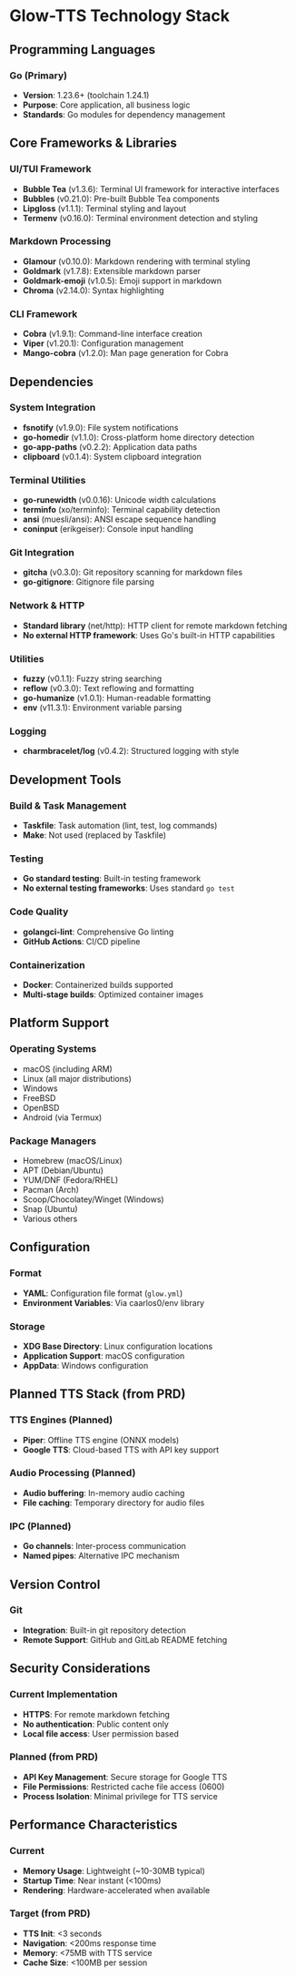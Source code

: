 # Glow-TTS Technology Stack

## Programming Languages

### Go (Primary)
- **Version**: 1.23.6+ (toolchain 1.24.1)
- **Purpose**: Core application, all business logic
- **Standards**: Go modules for dependency management

## Core Frameworks & Libraries

### UI/TUI Framework
- **Bubble Tea** (v1.3.6): Terminal UI framework for interactive interfaces
- **Bubbles** (v0.21.0): Pre-built Bubble Tea components
- **Lipgloss** (v1.1.1): Terminal styling and layout
- **Termenv** (v0.16.0): Terminal environment detection and styling

### Markdown Processing
- **Glamour** (v0.10.0): Markdown rendering with terminal styling
- **Goldmark** (v1.7.8): Extensible markdown parser
- **Goldmark-emoji** (v1.0.5): Emoji support in markdown
- **Chroma** (v2.14.0): Syntax highlighting

### CLI Framework
- **Cobra** (v1.9.1): Command-line interface creation
- **Viper** (v1.20.1): Configuration management
- **Mango-cobra** (v1.2.0): Man page generation for Cobra

## Dependencies

### System Integration
- **fsnotify** (v1.9.0): File system notifications
- **go-homedir** (v1.1.0): Cross-platform home directory detection
- **go-app-paths** (v0.2.2): Application data paths
- **clipboard** (v0.1.4): System clipboard integration

### Terminal Utilities
- **go-runewidth** (v0.0.16): Unicode width calculations
- **terminfo** (xo/terminfo): Terminal capability detection
- **ansi** (muesli/ansi): ANSI escape sequence handling
- **coninput** (erikgeiser): Console input handling

### Git Integration
- **gitcha** (v0.3.0): Git repository scanning for markdown files
- **go-gitignore**: Gitignore file parsing

### Network & HTTP
- **Standard library** (net/http): HTTP client for remote markdown fetching
- **No external HTTP framework**: Uses Go's built-in HTTP capabilities

### Utilities
- **fuzzy** (v0.1.1): Fuzzy string searching
- **reflow** (v0.3.0): Text reflowing and formatting
- **go-humanize** (v1.0.1): Human-readable formatting
- **env** (v11.3.1): Environment variable parsing

### Logging
- **charmbracelet/log** (v0.4.2): Structured logging with style

## Development Tools

### Build & Task Management
- **Taskfile**: Task automation (lint, test, log commands)
- **Make**: Not used (replaced by Taskfile)

### Testing
- **Go standard testing**: Built-in testing framework
- **No external testing frameworks**: Uses standard `go test`

### Code Quality
- **golangci-lint**: Comprehensive Go linting
- **GitHub Actions**: CI/CD pipeline

### Containerization
- **Docker**: Containerized builds supported
- **Multi-stage builds**: Optimized container images

## Platform Support

### Operating Systems
- macOS (including ARM)
- Linux (all major distributions)
- Windows
- FreeBSD
- OpenBSD
- Android (via Termux)

### Package Managers
- Homebrew (macOS/Linux)
- APT (Debian/Ubuntu)
- YUM/DNF (Fedora/RHEL)
- Pacman (Arch)
- Scoop/Chocolatey/Winget (Windows)
- Snap (Ubuntu)
- Various others

## Configuration

### Format
- **YAML**: Configuration file format (`glow.yml`)
- **Environment Variables**: Via caarlos0/env library

### Storage
- **XDG Base Directory**: Linux configuration locations
- **Application Support**: macOS configuration
- **AppData**: Windows configuration

## Planned TTS Stack (from PRD)

### TTS Engines (Planned)
- **Piper**: Offline TTS engine (ONNX models)
- **Google TTS**: Cloud-based TTS with API key support

### Audio Processing (Planned)
- **Audio buffering**: In-memory audio caching
- **File caching**: Temporary directory for audio files

### IPC (Planned)
- **Go channels**: Inter-process communication
- **Named pipes**: Alternative IPC mechanism

## Version Control

### Git
- **Integration**: Built-in git repository detection
- **Remote Support**: GitHub and GitLab README fetching

## Security Considerations

### Current Implementation
- **HTTPS**: For remote markdown fetching
- **No authentication**: Public content only
- **Local file access**: User permission based

### Planned (from PRD)
- **API Key Management**: Secure storage for Google TTS
- **File Permissions**: Restricted cache file access (0600)
- **Process Isolation**: Minimal privilege for TTS service

## Performance Characteristics

### Current
- **Memory Usage**: Lightweight (~10-30MB typical)
- **Startup Time**: Near instant (<100ms)
- **Rendering**: Hardware-accelerated when available

### Target (from PRD)
- **TTS Init**: <3 seconds
- **Navigation**: <200ms response time
- **Memory**: <75MB with TTS service
- **Cache Size**: <100MB per session